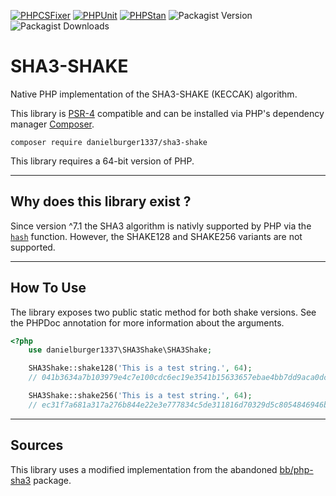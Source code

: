 [![PHPCSFixer](https://github.com/danielburger1337/sha3-shake-php/actions/workflows/phpcsfixer.yml/badge.svg)](https://github.com/danielburger1337/sha3-shake-php/actions/workflows/phpcsfixer.yml)
[![PHPUnit](https://github.com/danielburger1337/sha3-shake-php/actions/workflows/phpunit.yml/badge.svg)](https://github.com/danielburger1337/sha3-shake-php/actions/workflows/phpunit.yml)
[![PHPStan](https://github.com/danielburger1337/sha3-shake-php/actions/workflows/phpstan.yml/badge.svg)](https://github.com/danielburger1337/sha3-shake-php/actions/workflows/phpstan.yml)
![Packagist Version](https://img.shields.io/packagist/v/danielburger1337/sha3-shake?link=https%3A%2F%2Fpackagist.org%2Fpackages%2Fdanielburger1337%2Fopenid-hash)
![Packagist Downloads](https://img.shields.io/packagist/dt/danielburger1337/sha3-shake?link=https%3A%2F%2Fpackagist.org%2Fpackages%2Fdanielburger1337%2Fopenid-hash)

# SHA3-SHAKE

Native PHP implementation of the SHA3-SHAKE (KECCAK) algorithm.

This library is [PSR-4](https://www.php-fig.org/psr/psr-4/) compatible and can be installed via PHP's dependency manager [Composer](https://getcomposer.org).

```shell
composer require danielburger1337/sha3-shake
```

This library requires a 64-bit version of PHP.

---

## **Why does this library exist ?**

Since version ^7.1 the SHA3 algorithm is nativly supported by PHP via the [`hash`](https://www.php.net/manual/function.hash) function. However, the SHAKE128 and SHAKE256 variants are not supported.

---

## **How To Use**

The library exposes two public static method for both shake versions.
See the PHPDoc annotation for more information about the arguments.

```php
<?php
    use danielburger1337\SHA3Shake\SHA3Shake;

    SHA3Shake::shake128('This is a test string.', 64);
    // 041b3634a7b103979e4c7e100cdc6ec19e3541b15633657ebae4bb7dd9aca0dc

    SHA3Shake::shake256('This is a test string.', 64);
    // ec31f7a681a317a276b844e22e3e777834c5de311816d70329d5c8054846946b
```

---

## **Sources**

This library uses a modified implementation from the abandoned [bb/php-sha3](https://github.com/0xbb/php-sha3) package.
